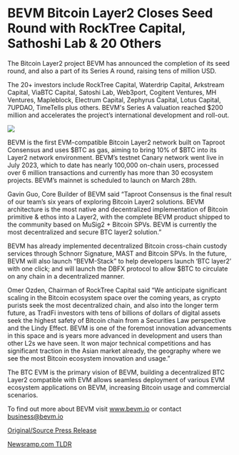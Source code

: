 # BEVM Bitcoin Layer2 Closes Seed Round with RockTree Capital, Sathoshi Lab & 20 Others

The Bitcoin Layer2 project BEVM has announced the completion of its seed round, and also a part of its Series A round, raising tens of million USD.

The 20+ investors include RockTree Capital, Waterdrip Capital, Arkstream Capital, ViaBTC Capital, Satoshi Lab, Web3port, Cogitent Ventures, MH Ventures, Mapleblock, Electrum Capital, Zephyrus Capital, Lotus Capital, 7UPDAO, TimeTells plus others. BEVM's Series A valuation reached $200 million and accelerates the project’s international development and roll-out.

![](https://blockchainwire.s3.amazonaws.com/Proleoio/editor_image/3c3126d1-f9f4-45d4-9878-1769a4430857.jpeg)

BEVM is the first EVM-compatible Bitcoin Layer2 network built on Taproot Consensus and uses $BTC as gas, aiming to bring 10% of $BTC into its Layer2 network environment. BEVM’s testnet Canary network went live in July 2023, which to date has nearly 100,000 on-chain users, processed over 6 million transactions and currently has more than 30 ecosystem projects. BEVM’s mainnet is scheduled to launch on March 28th.

Gavin Guo, Core Builder of BEVM said “Taproot Consensus is the final result of our team’s six years of exploring Bitcoin Layer2 solutions. BEVM architecture is the most native and decentralized implementation of Bitcoin primitive & ethos into a Layer2, with the complete BEVM product shipped to the community based on MuSig2 + Bitcoin SPVs. BEVM is currently the most decentralized and secure BTC layer2 solution.”

BEVM has already implemented decentralized Bitcoin cross-chain custody services through Schnorr Signature, MAST and Bitcoin SPVs. In the future, BEVM will also launch “BEVM-Stack” to help developers launch ‘BTC layer2’ with one click; and will launch the DBFX protocol to allow $BTC to circulate on any chain in a decentralized manner.

Omer Ozden, Chairman of RockTree Capital said “We anticipate significant scaling in the Bitcoin ecosystem space over the coming years, as crypto purists seek the most decentralized chain, and also into the longer term future, as TradFi investors with tens of billions of dollars of digital assets seek the highest safety of Bitcoin chain from a Securities Law perspective and the Lindy Effect. BEVM is one of the foremost innovation advancements in this space and is years more advanced in development and users than other L2s we have seen. It won major technical competitions and has significant traction in the Asian market already, the geography where we see the most Bitcoin ecosystem innovation and usage.”

The BTC EVM is the primary vision of BEVM, building a decentralized BTC Layer2 compatible with EVM allows seamless deployment of various EVM ecosystem applications on BEVM, increasing Bitcoin usage and commercial scenarios.

To find out more about BEVM visit www.bevm.io or contact business@bevm.io 

[Original/Source Press Release](https://blockchainwire.io/press-release/bevm-bitcoin-layer2-closes-seed-round-with-rocktree-capital-sathoshi-lab--20-others) 

[Newsramp.com TLDR](https://newsramp.com/None) 